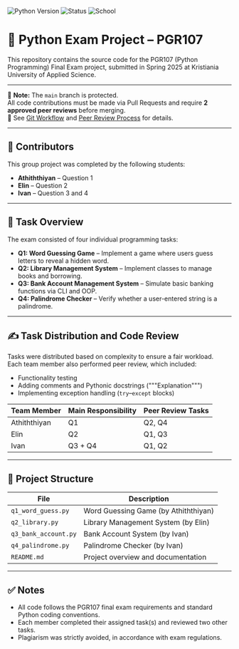 ![Python Version](https://img.shields.io/badge/python-3.12.7%2B-blue)
![Status](https://img.shields.io/badge/status-draft-brightgreen)
![School](https://img.shields.io/badge/Kristiania%20University%20of%20Applied%20Science-PGR107-red)

# 🐍 Python Exam Project – PGR107

This repository contains the source code for the PGR107 (Python Programming) Final Exam project, submitted in Spring 2025 at Kristiania University of Applied Science.

---

🚫 **Note:** The `main` branch is protected.  
All code contributions must be made via Pull Requests and require **2 approved peer reviews** before merging.  
📌 See [Git Workflow](./GIT_WORKFLOW.md) and [Peer Review Process](./PEER_REVIEW_PROCESS.md) for details.

---


## 👥 Contributors

This group project was completed by the following students:
- **Athiththiyan**  – Question 1
- **Elin**           – Question 2
- **Ivan**           – Question 3 and 4

---

## 📝 Task Overview

The exam consisted of four individual programming tasks:

- **Q1: Word Guessing Game** – Implement a game where users guess letters to reveal a hidden word.
- **Q2: Library Management System** – Implement classes to manage books and borrowing.
- **Q3: Bank Account Management System** – Simulate basic banking functions via CLI and OOP.
- **Q4: Palindrome Checker** – Verify whether a user-entered string is a palindrome.

---

## ✍️ Task Distribution and Code Review

Tasks were distributed based on complexity to ensure a fair workload.  
Each team member also performed peer review, which included:

- Functionality testing
- Adding comments and Pythonic docstrings ("""Explanation""")
- Implementing exception handling (`try`–`except` blocks)

| Team Member   | Main Responsibility | Peer Review Tasks |
|---------------|---------------------|-------------------|
| Athiththiyan  | Q1                  | Q2, Q4            |
| Elin          | Q2                  | Q1, Q3            |
| Ivan          | Q3 + Q4             | Q1, Q2            |

---

## 📁 Project Structure

| File                  | Description                                        |
|-----------------------|----------------------------------------------------|
| `q1_word_guess.py`    | Word Guessing Game (by Athiththiyan)              |
| `q2_library.py`       | Library Management System (by Elin)               |
| `q3_bank_account.py`  | Bank Account System (by Ivan)                     |
| `q4_palindrome.py`    | Palindrome Checker (by Ivan)                      |
| `README.md`           | Project overview and documentation                |

---

## ✅ Notes

- All code follows the PGR107 final exam requirements and standard Python coding conventions.
- Each member completed their assigned task(s) and reviewed two other tasks.
- Plagiarism was strictly avoided, in accordance with exam regulations.
